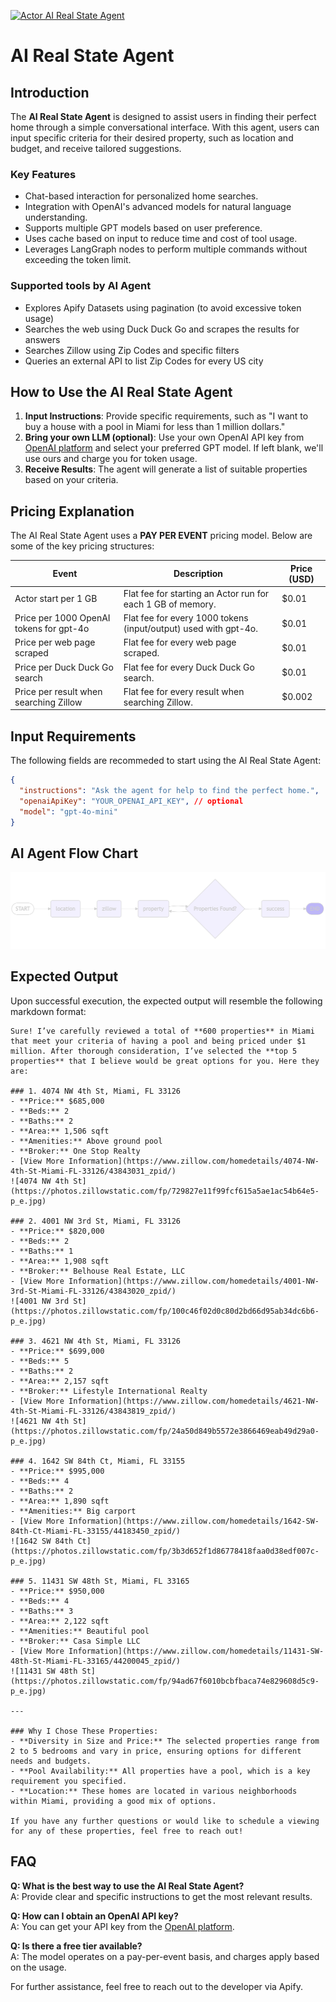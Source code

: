 [![Actor AI Real State Agent](https://apify.com/actor-badge?actor=maxfindel/ai-real-state-agent)](https://apify.com/maxfindel/ai-real-state-agent)

# AI Real State Agent

## Introduction
The **AI Real State Agent** is designed to assist users in finding their perfect home through a simple conversational interface. With this agent, users can input specific criteria for their desired property, such as location and budget, and receive tailored suggestions.

### Key Features
- Chat-based interaction for personalized home searches.
- Integration with OpenAI's advanced models for natural language understanding.
- Supports multiple GPT models based on user preference.
- Uses cache based on input to reduce time and cost of tool usage.
- Leverages LangGraph nodes to perform multiple commands without exceeding the token limit.

### Supported tools by AI Agent
- Explores Apify Datasets using pagination (to avoid excessive token usage)
- Searches the web using Duck Duck Go and scrapes the results for answers
- Searches Zillow using Zip Codes and specific filters
- Queries an external API to list Zip Codes for every US city

## How to Use the AI Real State Agent
1. **Input Instructions**: Provide specific requirements, such as "I want to buy a house with a pool in Miami for less than 1 million dollars."
2. **Bring your own LLM (optional)**: Use your own OpenAI API key from [OpenAI platform](https://platform.openai.com/account/api-keys) and select your preferred GPT model. If left blank, we'll use ours and charge you for token usage.
3. **Receive Results**: The agent will generate a list of suitable properties based on your criteria.

## Pricing Explanation
The AI Real State Agent uses a **PAY PER EVENT** pricing model. Below are some of the key pricing structures:

| Event | Description | Price (USD) |
| --- | --- | --- |
| Actor start per 1 GB | Flat fee for starting an Actor run for each 1 GB of memory.| $0.01 |
| Price per 1000 OpenAI tokens for gpt-4o | Flat fee for every 1000 tokens (input/output) used with gpt-4o.| $0.01 |
| Price per web page scraped | Flat fee for every web page scraped. | $0.01 |
| Price per Duck Duck Go search | Flat fee for every Duck Duck Go search. | $0.01 |
| Price per result when searching Zillow | Flat fee for every result when searching Zillow. | $0.002 |`

## Input Requirements
The following fields are recommeded to start using the AI Real State Agent:

```json
{
  "instructions": "Ask the agent for help to find the perfect home.",
  "openaiApiKey": "YOUR_OPENAI_API_KEY", // optional
  "model": "gpt-4o-mini"
}
```

## AI Agent Flow Chart
![Mermaid Flow Chart](https://github.com/Fellowship-dev/ai-agent-actor-5-real-state-agent/blob/main/mermaid.png?raw=true)

## Expected Output
Upon successful execution, the expected output will resemble the following markdown format:

```
Sure! I’ve carefully reviewed a total of **600 properties** in Miami that meet your criteria of having a pool and being priced under $1 million. After thorough consideration, I’ve selected the **top 5 properties** that I believe would be great options for you. Here they are:

### 1. 4074 NW 4th St, Miami, FL 33126
- **Price:** $685,000
- **Beds:** 2
- **Baths:** 2
- **Area:** 1,506 sqft
- **Amenities:** Above ground pool
- **Broker:** One Stop Realty
- [View More Information](https://www.zillow.com/homedetails/4074-NW-4th-St-Miami-FL-33126/43843031_zpid/)
![4074 NW 4th St](https://photos.zillowstatic.com/fp/729827e11f99fcf615a5ae1ac54b64e5-p_e.jpg)

### 2. 4001 NW 3rd St, Miami, FL 33126
- **Price:** $820,000
- **Beds:** 2
- **Baths:** 1
- **Area:** 1,908 sqft
- **Broker:** Belhouse Real Estate, LLC
- [View More Information](https://www.zillow.com/homedetails/4001-NW-3rd-St-Miami-FL-33126/43843020_zpid/)
![4001 NW 3rd St](https://photos.zillowstatic.com/fp/100c46f02d0c80d2bd66d95ab34dc6b6-p_e.jpg)

### 3. 4621 NW 4th St, Miami, FL 33126
- **Price:** $699,000
- **Beds:** 5
- **Baths:** 2
- **Area:** 2,157 sqft
- **Broker:** Lifestyle International Realty
- [View More Information](https://www.zillow.com/homedetails/4621-NW-4th-St-Miami-FL-33126/43843819_zpid/)
![4621 NW 4th St](https://photos.zillowstatic.com/fp/24a50d849b5572e3866469eab49d29a0-p_e.jpg)

### 4. 1642 SW 84th Ct, Miami, FL 33155
- **Price:** $995,000
- **Beds:** 4
- **Baths:** 2
- **Area:** 1,890 sqft
- **Amenities:** Big carport
- [View More Information](https://www.zillow.com/homedetails/1642-SW-84th-Ct-Miami-FL-33155/44183450_zpid/)
![1642 SW 84th Ct](https://photos.zillowstatic.com/fp/3b3d652f1d86778418faa0d38edf007c-p_e.jpg)

### 5. 11431 SW 48th St, Miami, FL 33165
- **Price:** $950,000
- **Beds:** 4
- **Baths:** 3
- **Area:** 2,122 sqft
- **Amenities:** Beautiful pool
- **Broker:** Casa Simple LLC
- [View More Information](https://www.zillow.com/homedetails/11431-SW-48th-St-Miami-FL-33165/44200045_zpid/)
![11431 SW 48th St](https://photos.zillowstatic.com/fp/94ad67f6010bcbfbaca74e829608d5c9-p_e.jpg)

---

### Why I Chose These Properties:
- **Diversity in Size and Price:** The selected properties range from 2 to 5 bedrooms and vary in price, ensuring options for different needs and budgets.
- **Pool Availability:** All properties have a pool, which is a key requirement you specified.
- **Location:** These homes are located in various neighborhoods within Miami, providing a good mix of options.

If you have any further questions or would like to schedule a viewing for any of these properties, feel free to reach out!
```

## FAQ
**Q: What is the best way to use the AI Real State Agent?**  
A: Provide clear and specific instructions to get the most relevant results.

**Q: How can I obtain an OpenAI API key?**  
A: You can get your API key from the [OpenAI platform](https://platform.openai.com/account/api-keys).

**Q: Is there a free tier available?**  
A: The model operates on a pay-per-event basis, and charges apply based on the usage.

For further assistance, feel free to reach out to the developer via Apify.
